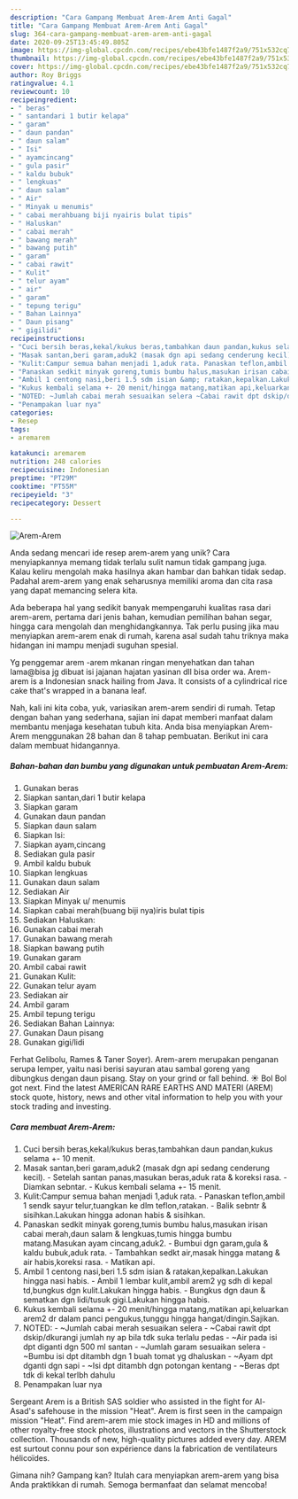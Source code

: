```yaml
---
description: "Cara Gampang Membuat Arem-Arem Anti Gagal"
title: "Cara Gampang Membuat Arem-Arem Anti Gagal"
slug: 364-cara-gampang-membuat-arem-arem-anti-gagal
date: 2020-09-25T13:45:49.805Z
image: https://img-global.cpcdn.com/recipes/ebe43bfe1487f2a9/751x532cq70/arem-arem-foto-resep-utama.jpg
thumbnail: https://img-global.cpcdn.com/recipes/ebe43bfe1487f2a9/751x532cq70/arem-arem-foto-resep-utama.jpg
cover: https://img-global.cpcdn.com/recipes/ebe43bfe1487f2a9/751x532cq70/arem-arem-foto-resep-utama.jpg
author: Roy Briggs
ratingvalue: 4.1
reviewcount: 10
recipeingredient:
- " beras"
- " santandari 1 butir kelapa"
- " garam"
- " daun pandan"
- " daun salam"
- " Isi"
- " ayamcincang"
- " gula pasir"
- " kaldu bubuk"
- " lengkuas"
- " daun salam"
- " Air"
- " Minyak u menumis"
- " cabai merahbuang biji nyairis bulat tipis"
- " Haluskan"
- " cabai merah"
- " bawang merah"
- " bawang putih"
- " garam"
- " cabai rawit"
- " Kulit"
- " telur ayam"
- " air"
- " garam"
- " tepung terigu"
- " Bahan Lainnya"
- " Daun pisang"
- " gigilidi"
recipeinstructions:
- "Cuci bersih beras,kekal/kukus beras,tambahkan daun pandan,kukus selama +- 10 menit."
- "Masak santan,beri garam,aduk2 (masak dgn api sedang cenderung kecil). Setelah santan panas,masukan beras,aduk rata &amp; koreksi rasa. Diamkan sebntar. Kukus kembali selama +- 15 menit."
- "Kulit:Campur semua bahan menjadi 1,aduk rata. Panaskan teflon,ambil 1 sendk sayur telur,tuangkan ke dlm teflon,ratakan. Balik sebntr &amp; sisihkan.Lakukan hingga adonan habis &amp; sisihkan."
- "Panaskan sedkit minyak goreng,tumis bumbu halus,masukan irisan cabai merah,daun salam &amp; lengkuas,tumis hingga bumbu matang.Masukan ayam cincang,aduk2. Bumbui dgn garam,gula &amp; kaldu bubuk,aduk rata. Tambahkan sedkt air,masak hingga matang &amp; air habis,koreksi rasa. Matikan api."
- "Ambil 1 centong nasi,beri 1.5 sdm isian &amp; ratakan,kepalkan.Lakukan hingga nasi habis. Ambil 1 lembar kulit,ambil arem2 yg sdh di kepal td,bungkus dgn kulit.Lakukan hingga habis. Bungkus dgn daun &amp; sematkan dgn lidi/tusuk gigi.Lakukan hingga habis."
- "Kukus kembali selama +- 20 menit/hingga matang,matikan api,keluarkan arem2 dr dalam panci pengukus,tunggu hingga hangat/dingin.Sajikan."
- "NOTED: ~Jumlah cabai merah sesuaikan selera ~Cabai rawit dpt dskip/dkurangi jumlah ny ap bila tdk suka terlalu pedas ~Air pada isi dpt diganti dgn 500 ml santan ~Jumlah garam sesuaikan selera ~Bumbu isi dpt ditambh dgn 1 buah tomat yg dhaluskan ~Ayam dpt dganti dgn sapi ~Isi dpt ditambh dgn potongan kentang ~Beras dpt tdk di kekal terlbh dahulu"
- "Penampakan luar nya"
categories:
- Resep
tags:
- aremarem

katakunci: aremarem 
nutrition: 248 calories
recipecuisine: Indonesian
preptime: "PT29M"
cooktime: "PT55M"
recipeyield: "3"
recipecategory: Dessert

---
```



![Arem-Arem](https://img-global.cpcdn.com/recipes/ebe43bfe1487f2a9/751x532cq70/arem-arem-foto-resep-utama.jpg)

Anda sedang mencari ide resep arem-arem yang unik? Cara menyiapkannya memang tidak terlalu sulit namun tidak gampang juga. Kalau keliru mengolah maka hasilnya akan hambar dan bahkan tidak sedap. Padahal arem-arem yang enak seharusnya memiliki aroma dan cita rasa yang dapat memancing selera kita.

Ada beberapa hal yang sedikit banyak mempengaruhi kualitas rasa dari arem-arem, pertama dari jenis bahan, kemudian pemilihan bahan segar, hingga cara mengolah dan menghidangkannya. Tak perlu pusing jika mau menyiapkan arem-arem enak di rumah, karena asal sudah tahu triknya maka hidangan ini mampu menjadi suguhan spesial.

Yg penggemar arem -arem mkanan ringan menyehatkan dan tahan lama@bisa jg dibuat isi jajanan hajatan yasinan dll bisa order wa. Arem-arem is a Indonesian snack hailing from Java. It consists of a cylindrical rice cake that&#39;s wrapped in a banana leaf.


Nah, kali ini kita coba, yuk, variasikan arem-arem sendiri di rumah. Tetap dengan bahan yang sederhana, sajian ini dapat memberi manfaat dalam membantu menjaga kesehatan tubuh kita. Anda bisa menyiapkan Arem-Arem menggunakan 28 bahan dan 8 tahap pembuatan. Berikut ini cara dalam membuat hidangannya.

<!--inarticleads1-->

##### Bahan-bahan dan bumbu yang digunakan untuk pembuatan Arem-Arem:

1. Gunakan  beras
1. Siapkan  santan,dari 1 butir kelapa
1. Siapkan  garam
1. Gunakan  daun pandan
1. Siapkan  daun salam
1. Siapkan  Isi:
1. Siapkan  ayam,cincang
1. Sediakan  gula pasir
1. Ambil  kaldu bubuk
1. Siapkan  lengkuas
1. Gunakan  daun salam
1. Sediakan  Air
1. Siapkan  Minyak u/ menumis
1. Siapkan  cabai merah(buang biji nya)iris bulat tipis
1. Sediakan  Haluskan:
1. Gunakan  cabai merah
1. Gunakan  bawang merah
1. Siapkan  bawang putih
1. Gunakan  garam
1. Ambil  cabai rawit
1. Gunakan  Kulit:
1. Gunakan  telur ayam
1. Sediakan  air
1. Ambil  garam
1. Ambil  tepung terigu
1. Sediakan  Bahan Lainnya:
1. Gunakan  Daun pisang
1. Gunakan  gigi/lidi


Ferhat Gelibolu, Rames &amp; Taner Soyer). Arem-arem merupakan penganan serupa lemper, yaitu nasi berisi sayuran atau sambal goreng yang dibungkus dengan daun pisang. Stay on your grind or fall behind. ☀️ Bol Bol got next. Find the latest AMERICAN RARE EARTHS AND MATERI (AREM) stock quote, history, news and other vital information to help you with your stock trading and investing. 

<!--inarticleads2-->

##### Cara membuat Arem-Arem:

1. Cuci bersih beras,kekal/kukus beras,tambahkan daun pandan,kukus selama +- 10 menit.
1. Masak santan,beri garam,aduk2 (masak dgn api sedang cenderung kecil). - Setelah santan panas,masukan beras,aduk rata &amp; koreksi rasa. - Diamkan sebntar. - Kukus kembali selama +- 15 menit.
1. Kulit:Campur semua bahan menjadi 1,aduk rata. - Panaskan teflon,ambil 1 sendk sayur telur,tuangkan ke dlm teflon,ratakan. - Balik sebntr &amp; sisihkan.Lakukan hingga adonan habis &amp; sisihkan.
1. Panaskan sedkit minyak goreng,tumis bumbu halus,masukan irisan cabai merah,daun salam &amp; lengkuas,tumis hingga bumbu matang.Masukan ayam cincang,aduk2. - Bumbui dgn garam,gula &amp; kaldu bubuk,aduk rata. - Tambahkan sedkt air,masak hingga matang &amp; air habis,koreksi rasa. - Matikan api.
1. Ambil 1 centong nasi,beri 1.5 sdm isian &amp; ratakan,kepalkan.Lakukan hingga nasi habis. - Ambil 1 lembar kulit,ambil arem2 yg sdh di kepal td,bungkus dgn kulit.Lakukan hingga habis. - Bungkus dgn daun &amp; sematkan dgn lidi/tusuk gigi.Lakukan hingga habis.
1. Kukus kembali selama +- 20 menit/hingga matang,matikan api,keluarkan arem2 dr dalam panci pengukus,tunggu hingga hangat/dingin.Sajikan.
1. NOTED: - ~Jumlah cabai merah sesuaikan selera - ~Cabai rawit dpt dskip/dkurangi jumlah ny ap bila tdk suka terlalu pedas - ~Air pada isi dpt diganti dgn 500 ml santan - ~Jumlah garam sesuaikan selera - ~Bumbu isi dpt ditambh dgn 1 buah tomat yg dhaluskan - ~Ayam dpt dganti dgn sapi - ~Isi dpt ditambh dgn potongan kentang - ~Beras dpt tdk di kekal terlbh dahulu
1. Penampakan luar nya


Sergeant Arem is a British SAS soldier who assisted in the fight for Al-Asad&#39;s safehouse in the mission &#34;Heat&#34;. Arem is first seen in the campaign mission &#34;Heat&#34;. Find arem-arem mie stock images in HD and millions of other royalty-free stock photos, illustrations and vectors in the Shutterstock collection. Thousands of new, high-quality pictures added every day. AREM est surtout connu pour son expérience dans la fabrication de ventilateurs hélicoïdes. 

Gimana nih? Gampang kan? Itulah cara menyiapkan arem-arem yang bisa Anda praktikkan di rumah. Semoga bermanfaat dan selamat mencoba!
